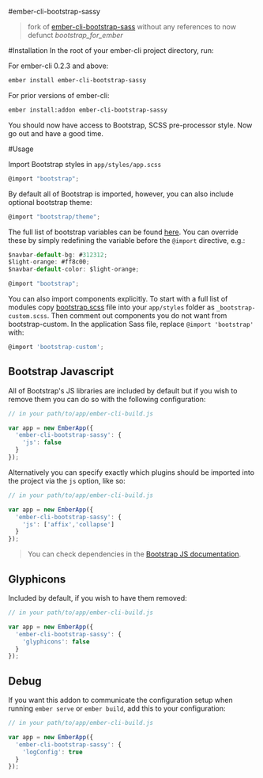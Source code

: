 #ember-cli-bootstrap-sassy

> fork of [ember-cli-bootstrap-sass](https://github.com/unionups/ember-cli-bootstrap-sass) without any references to now defunct *bootstrap_for_ember*

#Installation
In the root of your ember-cli project directory, run:

For ember-cli 0.2.3 and above:

```bash
ember install ember-cli-bootstrap-sassy
```

For prior versions of ember-cli:
```bash
ember install:addon ember-cli-bootstrap-sassy
```

You should now have access to Bootstrap, SCSS pre-processor style. Now go out and have a good time.

#Usage

Import Bootstrap styles in `app/styles/app.scss`

```javascript
@import "bootstrap";
```

By default all of Bootstrap is imported, however, you can also include optional bootstrap theme:

```javascript
@import "bootstrap/theme";
```

The full list of bootstrap variables can be found [here](http://getbootstrap.com/customize/#less-variables). You can override these by simply redefining the variable before the `@import` directive, e.g.:

```javascript
$navbar-default-bg: #312312;
$light-orange: #ff8c00;
$navbar-default-color: $light-orange;

@import "bootstrap";
```

You can also import components explicitly. To start with a full list of modules copy [bootstrap.scss](https://github.com/twbs/bootstrap-sass/blob/master/assets/stylesheets/_bootstrap.scss) file into your `app/styles` folder as `_bootstrap-custom.scss`. Then comment out components you do not want from bootstrap-custom. In the application Sass file, replace `@import 'bootstrap'` with:

```javascript
@import 'bootstrap-custom';
```

## Bootstrap Javascript
All of Bootstrap's JS libraries are included by default but if you wish to remove them you can do so with the following configuration:

```javascript
// in your path/to/app/ember-cli-build.js

var app = new EmberApp({
  'ember-cli-bootstrap-sassy': {
    'js': false
  }
});
```

Alternatively you can specify exactly which plugins should be imported into the project via the `js` option, like so:

```javascript
// in your path/to/app/ember-cli-build.js

var app = new EmberApp({
  'ember-cli-bootstrap-sassy': {
    'js': ['affix','collapse']
  }
});
```

> You can check dependencies in the [Bootstrap JS documentation](http://getbootstrap.com/javascript/#transitions).

## Glyphicons ##
Included by default, if you wish to have them removed:

```javascript
// in your path/to/app/ember-cli-build.js

var app = new EmberApp({
  'ember-cli-bootstrap-sassy': {
    'glyphicons': false
  }
});
````

## Debug ##
If you want this addon to communicate the configuration setup when running `ember serve` or `ember build`,
add this to your configuration:

```javascript
// in your path/to/app/ember-cli-build.js

var app = new EmberApp({
  'ember-cli-bootstrap-sassy': {
    'logConfig': true
  }
});

```
